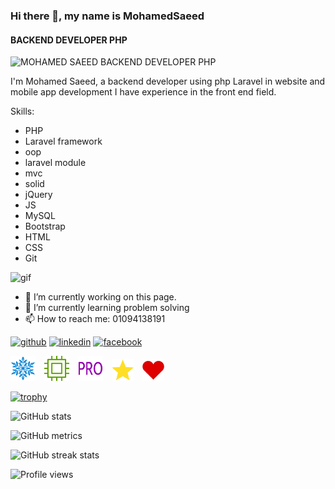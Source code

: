 ### Hi there 👋, my name is MohamedSaeed
#### BACKEND DEVELOPER PHP
![MOHAMED SAEED BACKEND DEVELOPER PHP](https://scontent.fcai20-5.fna.fbcdn.net/v/t39.30808-6/323684058_1322840388450223_1281920326802576127_n.jpg?_nc_cat=103&ccb=1-7&_nc_sid=09cbfe&_nc_ohc=mRC7mtz6JFcAX_8kml5&_nc_ht=scontent.fcai20-5.fna&oh=00_AfDlH1lPRugzUX6RKBraWI_WxICGlv_ic5LbjEGm36hNrQ&oe=63E7D9A0)

I'm Mohamed Saeed, a backend developer using php
Laravel in website and mobile app development
I have experience in the front end field.

Skills: 
* PHP 
* Laravel framework
* oop
* laravel module
* mvc
* solid
* jQuery
* JS
* MySQL
* Bootstrap
* HTML
* CSS
* Git


<img src="https://devtechnosys.com/insights/wp-content/uploads/2022/09/PHP-Developers.gif" alt="gif"/>

- 🔭 I’m currently working on this page. 
- 🌱 I’m currently learning problem solving 
- 📫 How to reach me: 01094138191 

[<img src='https://cdn.jsdelivr.net/npm/simple-icons@3.0.1/icons/github.svg' alt='github' height='40'>](https://github.com/mohamedsaeed873)  [<img src='https://cdn.jsdelivr.net/npm/simple-icons@3.0.1/icons/linkedin.svg' alt='linkedin' height='40'>](https://www.linkedin.com/in/https://www.linkedin.com/in/mohamed-saeed-76635423b//)  [<img src='https://cdn.jsdelivr.net/npm/simple-icons@3.0.1/icons/facebook.svg' alt='facebook' height='40'>](https://www.facebook.com/https://www.facebook.com/profile.php?id=100014667344373)  

<a href='https://archiveprogram.github.com/'><img src='https://raw.githubusercontent.com/acervenky/animated-github-badges/master/assets/acbadge.gif' width='40' height='40'></a> <a href='https://docs.github.com/en/developers'><img src='https://raw.githubusercontent.com/acervenky/animated-github-badges/master/assets/devbadge.gif' width='40' height='40'></a> <a href='https://github.com/pricing'><img src='https://raw.githubusercontent.com/acervenky/animated-github-badges/master/assets/pro.gif' width='40' height='40'></a> <a href='https://stars.github.com/'><img src='https://raw.githubusercontent.com/acervenky/animated-github-badges/master/assets/starbadge.gif' width='35' height='35'></a> <a href='https://docs.github.com/en/github/supporting-the-open-source-community-with-github-sponsors'><img src='https://raw.githubusercontent.com/acervenky/animated-github-badges/master/assets/sponsorbadge.gif' width='35' height='35'></a> 

[![trophy](https://github-profile-trophy.vercel.app/?username=mohamedsaeed873)](https://github.com/ryo-ma/github-profile-trophy)

![GitHub stats](https://github-readme-stats.vercel.app/api?username=mohamedsaeed873&show_icons=true&count_private=true)  

![GitHub metrics](https://metrics.lecoq.io/mohamedsaeed873)  

![GitHub streak stats](https://streak-stats.demolab.com/?user=mohamedsaeed873)  

![Profile views](https://gpvc.arturio.dev/mohamedsaeed873)  
